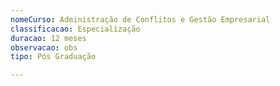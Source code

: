 ```yaml
---
nomeCurso: Administração de Conflitos e Gestão Empresarial
classificacao: Especialização
duracao: 12 meses
observacao: obs
tipo: Pós Graduação

---
```


